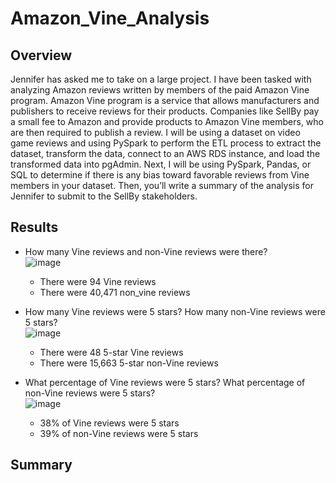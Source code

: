 # Amazon_Vine_Analysis

## Overview
Jennifer has asked me to take on a large project. I have been tasked with analyzing Amazon reviews written by members of the paid Amazon Vine program. Amazon Vine program is a service that allows manufacturers and publishers to receive reviews for their products. Companies like SellBy pay a small fee to Amazon and provide products to Amazon Vine members, who are then required to publish a review. I will be using a dataset on video game reviews and using PySpark to perform the ETL process to extract the dataset, transform the data, connect to an AWS RDS instance, and load the transformed data into pgAdmin. Next, I will be using PySpark, Pandas, or SQL to determine if there is any bias toward favorable reviews from Vine members in your dataset. Then, you’ll write a summary of the analysis for Jennifer to submit to the SellBy stakeholders.


## Results  
  
- How many Vine reviews and non-Vine reviews were there?  
![image](https://user-images.githubusercontent.com/86776606/199834031-eda56d28-11f8-430a-b79a-7c9fa3474dbe.png)
  - There were 94 Vine reviews
  - There were 40,471 non_vine reviews  

- How many Vine reviews were 5 stars? How many non-Vine reviews were 5 stars?  
![image](https://user-images.githubusercontent.com/86776606/199834202-516dc104-0482-4e3b-b517-68d0bc5e8237.png)
  - There were 48 5-star Vine reviews
  - There were 15,663 5-star non-Vine reviews  

- What percentage of Vine reviews were 5 stars? What percentage of non-Vine reviews were 5 stars?  
![image](https://user-images.githubusercontent.com/86776606/199826329-b5c4311c-504b-4eff-9263-2ab308fd4f18.png)
  - 38% of Vine reviews were 5 stars
  - 39% of non-Vine reviews were 5 stars  

## Summary
